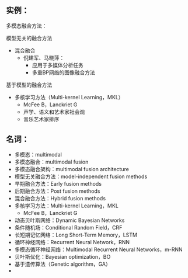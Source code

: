 ## 实例：

多模态融合方法：

模型无关的融合方法

+ 混合融合
  + 倪建军、马晓萍：
    + 应用于多媒体分析任务
    + 多重BP网络的图像融合方法

基于模型的融合方法

+ 多核学习方法（Multi-kernel Learning，MKL）
  + McFee B，Lanckriet G
  + 声学、语义和艺术家社会观
  + 音乐艺术家排序

## 名词：

+ 多模态：multimodal
+ 多模态融合：multimodal fusion
+ 多模态融合架构：multimodal fusion architecture
+ 模型无关融合方法：model-independent fusion methods
+ 早期融合方法：Early fusion methods
+ 后期融合方法：Post fusion methods
+ 混合融合方法：Hybrid fusion methods
+ 多核学习方法：Multi-kernel Learning，MKL
  + McFee B，Lanckriet G
+ 动态贝叶斯网络：Dynamic Bayesian Networks
+ 条件随机场：Conditional Random Field，CRF
+ 长短期记忆网络：Long Short-Term Memory，LSTM
+ 循环神经网络：Recurrent Neural Network，RNN
+ 多模态循环神经网络：Multimodal Recurrent Neural Networks，m-RNN
+ 贝叶斯优化：Bayesian optimization，BO
+ 基于遗传算法（Genetic algorithm，GA）
+ 



